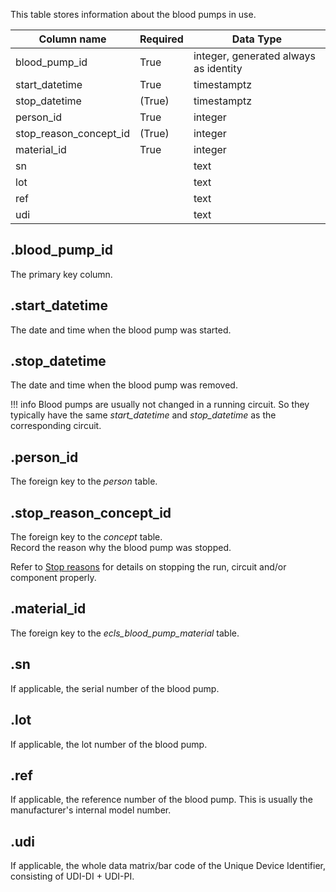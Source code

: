 This table stores information about the blood pumps in use.

| Column name            | Required | Data Type                             |
| ---------------------- | -------- | ------------------------------------- |
| blood_pump_id          | True     | integer, generated always as identity |
| start_datetime         | True     | timestamptz                           |
| stop_datetime          | (True)   | timestamptz                           |
| person_id              | True     | integer                               |
| stop_reason_concept_id | (True)   | integer                               |
| material_id            | True     | integer                               |
| sn                     |          | text                                  |
| lot                    |          | text                                  |
| ref                    |          | text                                  |
| udi                    |          | text                                  |

## .blood_pump_id

The primary key column.

## .start_datetime

The date and time when the blood pump was started.

## .stop_datetime

The date and time when the blood pump was removed.

!!! info
Blood pumps are usually not changed in a running circuit. So they
typically have the same _start_datetime_ and _stop_datetime_ as the corresponding
circuit.

## .person_id

The foreign key to the _person_ table.

## .stop_reason_concept_id

The foreign key to the _concept_ table. <br>
Record the reason why the blood pump was stopped.

Refer to [Stop reasons](../userguide/stop_reasons.md) for details on
stopping the run, circuit and/or component properly.

## .material_id

The foreign key to the _ecls_blood_pump_material_ table.

## .sn

If applicable, the serial number of the blood pump.

## .lot

If applicable, the lot number of the blood pump.

## .ref

If applicable, the reference number of the blood pump. This is usually
the manufacturer's internal model number.

## .udi

If applicable, the whole data matrix/bar code of the Unique Device Identifier,
consisting of UDI-DI + UDI-PI.
